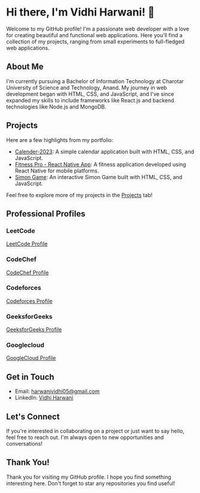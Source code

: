 # Hi there, I'm Vidhi Harwani! 👋

Welcome to my GitHub profile! I'm a passionate web developer with a love for creating beautiful and functional web applications. Here you'll find a collection of my projects, ranging from small experiments to full-fledged web applications.

## About Me

I'm currently pursuing a Bachelor of Information Technology at Charotar University of Science and Technology, Anand. My journey in web development began with HTML, CSS, and JavaScript, and I've since expanded my skills to include frameworks like React.js and backend technologies like Node.js and MongoDB.

## Projects

Here are a few highlights from my portfolio:

- [Calender-2023](https://github.com/vdh05/Calender2023): A simple calendar application built with HTML, CSS, and JavaScript.
- [Fitness Pro - React Native App](https://github.com/vdh05/fitnesspro): A fitness application developed using React Native for mobile platforms.
- [Simon Game](https://github.com/vdh05/Simon-Game): An interactive Simon Game built with HTML, CSS, and JavaScript.

Feel free to explore more of my projects in the [Projects](https://github.com/vdh05?tab=repositories) tab!

## Professional Profiles

### LeetCode
[LeetCode Profile](https://leetcode.com/u/22it037/)

### CodeChef
[CodeChef Profile](https://www.codechef.com/users/harwanividhi05)

### Codeforces
[Codeforces Profile](https://codeforces.com/profile/Vidhi2005)

### GeeksforGeeks
[GeeksforGeeks Profile](https://www.geeksforgeeks.org/user/22it037/)

### Googlecloud
[GoogleCloud Profile](https://www.cloudskillsboost.google/public_profiles/308bf81a-b185-4d02-b7c2-371485af57a1)

## Get in Touch

- Email: [harwanividhi05@gmail.com](mailto:harwanividhi05@gmail.com)
- LinkedIn: [Vidhi Harwani](https://www.linkedin.com/in/vidhi-harwani-630a5824a/)

## Let's Connect

If you're interested in collaborating on a project or just want to say hello, feel free to reach out. I'm always open to new opportunities and conversations!

## Thank You!

Thank you for visiting my GitHub profile. I hope you find something interesting here. Don't forget to star any repositories you find useful!
